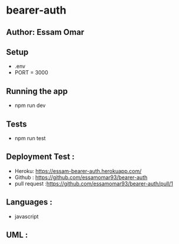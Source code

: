 # bearer-auth 
## Author: Essam Omar
## Setup
- .env
- PORT = 3000

## Running the app
- npm run dev
## Tests
- npm run test

## Deployment Test :
- Heroku: https://essam-bearer-auth.herokuapp.com/ 
- Github : https://github.com/essamomar93/bearer-auth 
- pull request :https://github.com/essamomar93/bearer-auth/pull/1 

## Languages :
- javascript 


## UML : 

